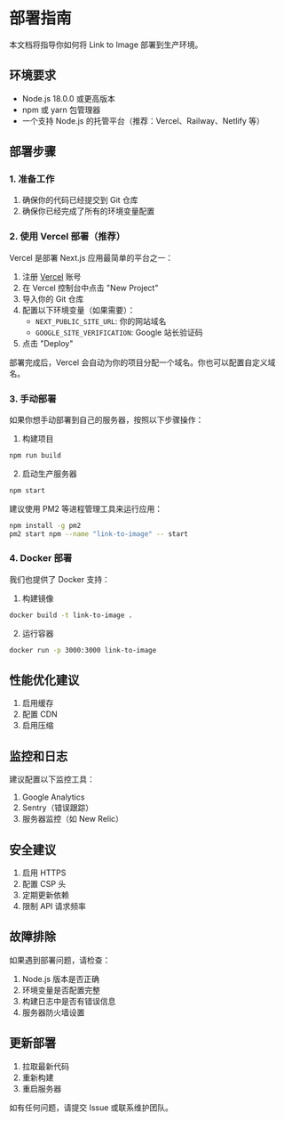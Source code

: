 # 部署指南

本文档将指导你如何将 Link to Image 部署到生产环境。

## 环境要求

- Node.js 18.0.0 或更高版本
- npm 或 yarn 包管理器
- 一个支持 Node.js 的托管平台（推荐：Vercel、Railway、Netlify 等）

## 部署步骤

### 1. 准备工作

1. 确保你的代码已经提交到 Git 仓库
2. 确保你已经完成了所有的环境变量配置

### 2. 使用 Vercel 部署（推荐）

Vercel 是部署 Next.js 应用最简单的平台之一：

1. 注册 [Vercel](https://vercel.com) 账号
2. 在 Vercel 控制台中点击 "New Project"
3. 导入你的 Git 仓库
4. 配置以下环境变量（如果需要）：
   - `NEXT_PUBLIC_SITE_URL`: 你的网站域名
   - `GOOGLE_SITE_VERIFICATION`: Google 站长验证码
5. 点击 "Deploy"

部署完成后，Vercel 会自动为你的项目分配一个域名。你也可以配置自定义域名。

### 3. 手动部署

如果你想手动部署到自己的服务器，按照以下步骤操作：

1. 构建项目
```bash
npm run build
```

2. 启动生产服务器
```bash
npm start
```

建议使用 PM2 等进程管理工具来运行应用：

```bash
npm install -g pm2
pm2 start npm --name "link-to-image" -- start
```

### 4. Docker 部署

我们也提供了 Docker 支持：

1. 构建镜像
```bash
docker build -t link-to-image .
```

2. 运行容器
```bash
docker run -p 3000:3000 link-to-image
```

## 性能优化建议

1. 启用缓存
2. 配置 CDN
3. 启用压缩

## 监控和日志

建议配置以下监控工具：

1. Google Analytics
2. Sentry（错误跟踪）
3. 服务器监控（如 New Relic）

## 安全建议

1. 启用 HTTPS
2. 配置 CSP 头
3. 定期更新依赖
4. 限制 API 请求频率

## 故障排除

如果遇到部署问题，请检查：

1. Node.js 版本是否正确
2. 环境变量是否配置完整
3. 构建日志中是否有错误信息
4. 服务器防火墙设置

## 更新部署

1. 拉取最新代码
2. 重新构建
3. 重启服务器

如有任何问题，请提交 Issue 或联系维护团队。 
